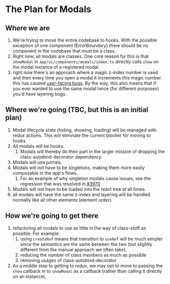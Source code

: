 # The Plan for Modals

## Where we are

1. We're trying to move the entire codebase to hooks.  With the possible exception of one component (ErrorBoundary) there should be no component in the codebase that must be a class.
1. Right now, all modals are classes.  One core reason for this is that `showModal` in `app/ui/components/modals/index.ts` directly calls `show` on the modal instance of a registered modal.
1. right now there's an approach where a magic z-index number is used and then every time you open a modal it increments this magic number.  this has caused [user-facing bugs](https://github.com/Kong/insomnia/pull/4059).  By the way, this also means that if you ever wanted to use the same modal twice (for different purposes) you'd have layering bugs.

## Where we're going (TBC, but this is an initial plan)

1. Modal lifecycle state (hiding, showing, loading) will be managed with redux actions.  This will eliminate the current blocker for moving to hooks.
1. All modals will be hooks.
    1. Modals will thereby do their part in the larger mission of dropping the class-autobind-decorator dependency.
1. Modals will use portals.
1. Modals will not have to be singletons, making them more easily composable in the app's flows.
    1. For an example of why singleton modals cause issues, see the regression that was resolved in [#3970](https://github.com/Kong/insomnia/pull/3970)
1. Modals will not have to be loaded into the react tree at all times.
1. all modals will have the same z-index and layering will be handled normally like all other elements (element order).

## How we're going to get there

1. refactoring all modals to use as little in the way of class-stuff as possible.  For example:
    1. using `createRef` means that transition to `useRef` will be much simpler since the semantics are the same between the two (but slightly different from the manual approach we often take).
    1. reducing the number of class members as much as possible
    1. removing usages of class-autobind-decorator
1. As a middle step to getting to redux, we may opt to move to passing the `show` callback in to `showModal` as a callback (rather than calling it directly on an instance).
